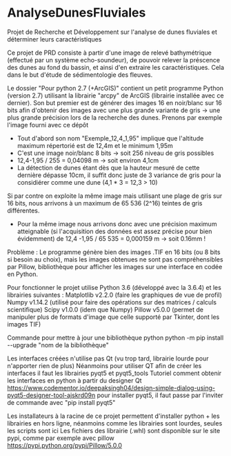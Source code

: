 # AnalyseDunesFluviales
Projet de Recherche et Développement sur l'analyse de dunes fluviales et déterminer leurs caractéristiques

Ce projet de PRD consiste à partir d'une image de relevé bathymétrique (effectué par un système echo-soundeur), de pouvoir relever la préscence des dunes au fond du bassin, et ainsi d'en extraire les caractéristiques.
Cela dans le but d'étude de sédimentologie des fleuves.

Le dossier "Pour python 2.7 (+ArcGIS)" contient un petit programme Python (version 2.7) utilisant la librairie "arcpy" de ArcGIS (librairie installée avec ce dernier).
Son but premier est de générer des images 16 en noir/blanc sur 16 bits afin d'obtenir des images avec une plus grande variante de gris → une plus grande précision lors de la recherche des dunes.
Prenons par exemple l'image fourni avec ce dépôt
 - Tout d'abord son nom "Exemple_12,4_1,95" implique que l'altitude maximum répertorié est de 12,4m et le minimum 1,95m
 - C'est une image noir/blanc 8 bits → soit 256 niveau de gris possibles
 - 12,4-1,95 / 255 = 0,04098 m → soit environ 4,1cm
 - La détection de dunes étant dès que la hauteur mesuré de cette dernière dépasse 10cm, il suffit donc juste de 3 variance de gris pour la considiérer comme une dune (4,1 * 3 = 12,3 > 10)
 
Si par contre on exploite la même image mais utilisant une plage de gris sur 16 bits, nous arrivons à un maximum de 65 536 (2^16) teintes de gris différentes.
 - Pour la même image nous arrivons donc avec une précision maximum atteignable (si l'acquisition des données est assez précise pour bien évidemment) de 12,4 -1,95 / 65 535 = 0,000159 m → soit 0.16mm !
 
Problème : Le programme génère bien des images .TIF en 16 bits (ou 8 bits si besoin au choix), mais les images obtenues ne sont pas compréhensibles par Pillow, bibliothèque pour afficher les images sur une interface en codée en Python.

Pour fonctionner le projet utilise Python 3.6 (développé avec la 3.6.4) et les librairies suivantes :
Matplotlib v2.2.0 (faire les graphiques de vue de profil)
Numpy v1.14.2 (utilisé pour faire des opérations sur des matrices / calculs scientifique)
Scipy v1.0.0 (idem que Numpy)
Pillow v5.0.0 (permet de manipuler plus de formats d'image que celle supporté par Tkinter, dont les images TIF)

Commande pour mettre à jour une bibliothèque python
python -m pip install --upgrade "nom de la bibliothèque"

Les interfaces créées n'utilise pas Qt (vu trop tard, librairie lourde pour n'apporter rien de plus) 
Néanmoins pour utiliser QT afin de créer les interfaces il faut les librairies pyqt5 et pyqt5_tools
Tutoriel comment obtenir les interfaces en python à partir du designer Qt https://www.codementor.io/deepaksingh04/design-simple-dialog-using-pyqt5-designer-tool-ajskrd09n
pour installer pyqt5, il faut passe par l'inviter de commande avec "pip install pyqt5"

Les installateurs à la racine de ce projet permettent d'installer python + les librairies en hors ligne, néanmoins comme les librairies sont lourdes, seules les scripts sont ici
Les fichiers des librairie (.whl) sont disponible sur le site pypi, comme par exemple avec pillow
https://pypi.python.org/pypi/Pillow/5.0.0